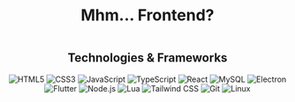 <div align="center">
  <h1>Mhm... Frontend?</h1>

  <img src="https://media1.giphy.com/media/v1.Y2lkPTc5MGI3NjExcmtucm1qNTRmcHNpNGF4YXM1bmtieTJhNTJsZHc3eHljbTE3MnVvbiZlcD12MV9pbnRlcm5hbF9naWZfYnlfaWQmY3Q9Zw/CHc9dLQVQOAXm/giphy.gif" alt="" />

  <h2>Technologies & Frameworks</h2>

  <p>
    <img src="https://img.shields.io/badge/-HTML5-000?&logo=HTML5&logoColor=E34F26" alt="HTML5" />
    <img src="https://img.shields.io/badge/-CSS3-000?&logo=CSS3&logoColor=1572B6" alt="CSS3" />
    <img src="https://img.shields.io/badge/-JavaScript-000?&logo=JavaScript&logoColor=F7DF1E" alt="JavaScript" />
        <img src="https://img.shields.io/badge/-TypeScript-000?&logo=TypeScript&logoColor=3178C6" alt="TypeScript" />
    <img src="https://img.shields.io/badge/-React-000?&logo=React&logoColor=61DAFB" alt="React" />
    <img src="https://img.shields.io/badge/-MySQL-000?&logo=MySQL&logoColor=4479A1" alt="MySQL" />
    <img src="https://img.shields.io/badge/-Electron-000?&logo=Electron&logoColor=47848F" alt="Electron" />
    <img src="https://img.shields.io/badge/-Flutter-000?&logo=Flutter&logoColor=02569B" alt="Flutter" />
    <img src="https://img.shields.io/badge/-Node.js-000?&logo=Node.js&logoColor=339933" alt="Node.js" />
    <img src="https://img.shields.io/badge/-Lua-000?&logo=Lua&logoColor=2C2D72" alt="Lua" />
    <img src="https://img.shields.io/badge/-Tailwind%20CSS-000?&logo=Tailwind%20CSS&logoColor=38B2AC" alt="Tailwind CSS" />
    <img src="https://img.shields.io/badge/-Git-000?&logo=Git&logoColor=F05032" alt="Git" />
    <img src="https://img.shields.io/badge/-Linux-000?&logo=Linux&logoColor=FCC624" alt="Linux" />
  </p>
</div>
